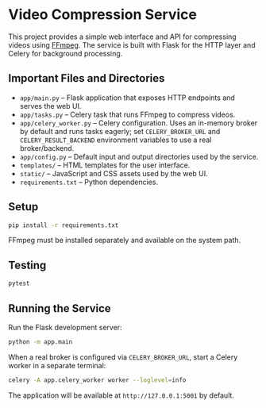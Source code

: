 # Video Compression Service

This project provides a simple web interface and API for compressing videos using [FFmpeg](https://ffmpeg.org/). The service is built with Flask for the HTTP layer and Celery for background processing.

## Important Files and Directories

- `app/main.py` – Flask application that exposes HTTP endpoints and serves the web UI.
- `app/tasks.py` – Celery task that runs FFmpeg to compress videos.
- `app/celery_worker.py` – Celery configuration. Uses an in-memory broker by
  default and runs tasks eagerly; set `CELERY_BROKER_URL` and
  `CELERY_RESULT_BACKEND` environment variables to use a real broker/backend.
- `app/config.py` – Default input and output directories used by the service.
- `templates/` – HTML templates for the user interface.
- `static/` – JavaScript and CSS assets used by the web UI.
- `requirements.txt` – Python dependencies.

## Setup

```bash
pip install -r requirements.txt
```

FFmpeg must be installed separately and available on the system path.

## Testing

```bash
pytest
```

## Running the Service

Run the Flask development server:

```bash
python -m app.main
```

When a real broker is configured via `CELERY_BROKER_URL`, start a Celery worker
in a separate terminal:

```bash
celery -A app.celery_worker worker --loglevel=info
```

The application will be available at `http://127.0.0.1:5001` by default.

